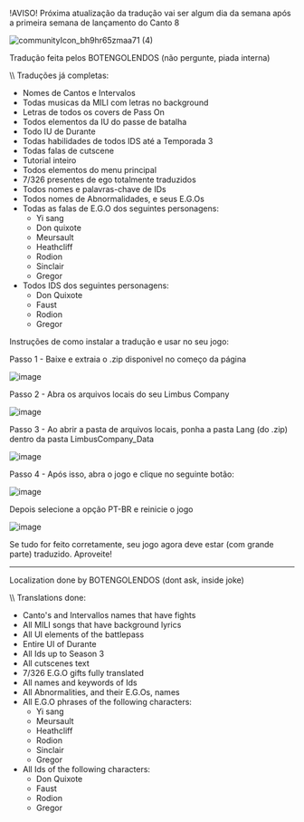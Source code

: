!AVISO! Próxima atualização da tradução vai ser algum dia da semana após a primeira semana de lançamento do Canto 8

![communityIcon_bh9hr65zmaa71 (4)](https://github.com/user-attachments/assets/e371d179-b66e-4b75-889e-41ddb9acaad9)


Tradução feita pelos BOTENGOLENDOS (não pergunte, piada interna)

\\\ Traduções já completas:
- Nomes de Cantos e Intervalos
- Todas musicas da MILI com letras no background
- Letras de todos os covers de Pass On
- Todos elementos da IU do passe de batalha
- Todo IU de Durante
- Todas habilidades de todos IDS até a Temporada 3 
- Todas falas de cutscene
- Tutorial inteiro
- Todos elementos do menu principal
- 7/326 presentes de ego totalmente traduzidos
- Todos nomes e palavras-chave de IDs
- Todos nomes de Abnormalidades, e seus E.G.Os
- Todas as falas de E.G.O dos seguintes personagens:
  - Yi sang
  - Don quixote
  - Meursault
  - Heathcliff
  - Rodion
  - Sinclair
  - Gregor
- Todos IDS dos seguintes personagens:
  - Don Quixote
  - Faust
  - Rodion
  - Gregor


Instruções de como instalar a tradução e usar no seu jogo:

Passo 1 - Baixe e extraia o .zip disponivel no começo da página

![image](https://github.com/user-attachments/assets/d7e440b3-4d1a-42bc-a063-453e35dd131b)


Passo 2 - Abra os arquivos locais do seu Limbus Company

![image](https://github.com/user-attachments/assets/0ba496bb-e7d7-47e3-b081-68c4df230812)

Passo 3 - Ao abrir a pasta de arquivos locais, ponha a pasta Lang (do .zip) dentro da pasta LimbusCompany_Data

![image](https://github.com/user-attachments/assets/da96cc18-9f28-436d-a515-8b236c189ca1)

Passo 4 - Após isso, abra o jogo e clique no seguinte botão:

![image](https://github.com/user-attachments/assets/0de9f19a-4e3e-41d9-8488-cea85d6bbd83)

Depois selecione a opção PT-BR e reinicie o jogo

![image](https://github.com/user-attachments/assets/d7694996-5fa1-4579-bb81-1085387ea416)

Se tudo for feito corretamente, seu jogo agora deve estar (com grande parte) traduzido. Aproveite!
________________________________________________________________

Localization done by BOTENGOLENDOS (dont ask, inside joke)

\\\ Translations done:
- Canto's and Intervallos names that have fights
- All MILI songs that have background lyrics
- All UI elements of the battlepass
- Entire UI of Durante
- All Ids up to Season 3
- All cutscenes text
- 7/326 E.G.O gifts fully translated
- All names and keywords of Ids
- All Abnormalities, and their E.G.Os, names
- All E.G.O phrases of the following characters:
  - Yi sang
  - Meursault
  - Heathcliff
  - Rodion
  - Sinclair
  - Gregor
- All Ids of the following characters:
  - Don Quixote
  - Faust
  - Rodion
  - Gregor
